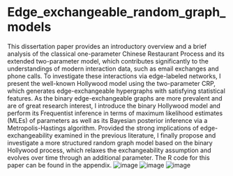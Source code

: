 # Edge_exchangeable_random_graph_models
This dissertation paper provides an introductory overview and a brief analysis of the classical one-parameter Chinese Restaurant Process and its extended two-parameter model, which contributes significantly to the understandings of modern interaction data, such as email exchanges and phone calls. To investigate these interactions via edge-labeled networks, I present the well-known Hollywood model using the two-parameter CRP, which generates edge-exchangeable hypergraphs with satisfying statistical features. As the binary edge-exchangeable graphs are more prevalent and are of great research interest, I introduce the binary Hollywood model and perform its Frequentist inference in terms of maximum likelihood estimates (MLEs) of parameters as well as its Bayesian posterior inference via a Metropolis-Hastings algorithm. Provided the strong implications of edge-exchangeability examined in the previous literature, I finally propose and investigate a more structured random graph model based on the binary Hollywood process, which relaxes the exchangeability assumption and evolves over time through an additional parameter. The R code for this paper can be found in the appendix. 
![image](https://github.com/XiaoyuOuyang/Edge_exchangeable_random_graph_models/assets/142030989/d5abdb9e-b4dc-496a-9f9a-213ae3378d63)
![image](https://github.com/XiaoyuOuyang/Edge_exchangeable_random_graph_models/assets/142030989/0007a99b-1d2c-44ab-aedd-6791beda9d27)
![image](https://github.com/XiaoyuOuyang/Edge_exchangeable_random_graph_models/assets/142030989/16707d96-bddb-47ed-9f20-f91cb4996fa6)



  
